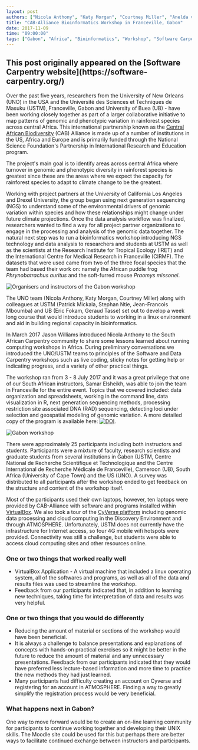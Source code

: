 ```yaml
---
layout: post
authors: ["Nicola Anthony", "Katy Morgan", "Courtney Miller", "Anelda van der Walt"]
title: "CAB-Alliance Bioinformatics Workshop in Franceville, Gabon"
date: 2017-11-09
time: "09:00:00"
tags: ["Gabon", "Africa", "Bioinformatics", "Workshop", "Software Carpentry"]
---
```


<h2>This post originally appeared on the [Software Carpentry website](https://software-carpentry.org/)</h2>

Over the past five years, researchers from the University of New Orleans (UNO) in the USA and the Université des Sciences et 
Techniques de Masuku (USTM), Franceville, Gabon and University of Buea (UB) - 
have been working closely together as part of a larger collaborative initiative to map patterns of genomic 
and phenotypic variation in rainforest species across central Africa. This international partnership known as 
the [Central African Biodiversity](http://www.caballiance.org) (CAB) Alliance is made up of a number of 
institutions in the US, Africa and Europe and is primarily funded through the National Science 
Foundation's Partnership in International Research and Education program. 

The project's main goal is to identify areas across central Africa where turnover in genomic and phenotypic 
diversity in rainforest species is greatest since these are the areas where we expect the capacity 
for rainforest species to adapt to climate change to be the greatest. 

Working with project partners at the University of California Los Angeles and Drexel University, the group began using next 
generation sequencing (NGS) to understand some of the environmental drivers of genomic variation within species 
and how these relationships might change under future climate projections. Once the data analysis workflow was finalized, 
researchers wanted to find a way for all project partner organizations to engage in the processing and analysis of the 
genomic data together. The natural next step was to run a bioinformatics workshop introducing NGS technology and data 
analysis to researchers and students at USTM as well as the scientists at the Research Institute for Tropical Ecology 
(IRET) and the International Centre for Medical Research in Franceville (CIRMF). The datasets that were used came from 
two of the three focal species that the team had based their work on: namely the African puddle frog _Phrynobatrachus auritus_ 
and the soft-furred mouse _Praomys missonei_. 

![Organisers and instructors of the Gabon workshop](/files/2017/11/gabon_instructors.jpg)

The UNO team (Nicola Anthony, Katy Morgan, Courtney Miller) along with colleagues at USTM (Patrick Mickala, Stephan Ntie, 
Jean-Francois Mboumba) and UB (Eric Fokam, Geraud Tasse) set out to develop a week long course that would introduce 
students to working in a linux environment and aid in building regional capacity in bioinformatics.

In March 2017 Jason Williams introduced Nicola Anthony to the South African Carpentry community to share some lessons learned 
about running computing workshops in Africa. During preliminary conversations we introduced the UNO/USTM teams to principles of 
the Software and Data Carpentry workshops such as live coding, sticky notes for getting help or indicating progress, 
and a variety of other practical things. 

The workshop ran from 3 - 8 July 2017 and it was a great privilege that one of our South African instructors, Samar Elsheikh, 
was able to join the team in Franceville for the entire event. Topics that we covered included: data organization and spreadsheets, 
working in the command line, data visualization in R, next generation sequencing methods, processing restriction site associated 
DNA (RAD) sequencing, detecting loci under selection and geospatial modeling of genomic variation. A more detailed copy of 
the program is available here: [![DOI](https://zenodo.org/badge/DOI/10.5281/zenodo.1044057.svg)](https://doi.org/10.5281/zenodo.1044057).

![Gabon workshop](/files/2017/11/gabon_workshop.jpg)

There were approximately 25 participants including both instructors and students. Participants were a mixture of faculty, 
research scientists and graduate students from several institutions in Gabon (USTM, Centre National de Recherche Scientifique 
et Technologique and the Centre International de Recherche Médicale de Franceville), Cameroon (UB), South Africa (University of 
Cape Town) and the US (UNO). A survey was distributed to all participants after the workshop ended to get feedback 
on the structure and content of the workshop itself.  

Most of the participants used their own laptops, however, ten laptops were provided by CAB-Alliance with software and 
programs installed within [VirtualBox](https://www.virtualbox.org). We also took a tour of the 
[CyVerse platform](http://www.cyverse.org/) including genomic data processing and cloud computing in the Discovery 
Environment and through ATMOSPHERE. Unfortunately, USTM does not currently have the infrastructure for Internet access, 
so four 4G mobile wifi hotspots were provided. Connectivity was still a challenge, but students were able to access 
cloud computing sites and other resources online.

### One or two things that worked really well

* VirtualBox Application - A virtual machine that included a linux operating system, all of the softwares and programs, as well as all of the data and results files was used to streamline the workshop. 
* Feedback from our participants indicated that, in addition to learning new techniques, taking time for interpretation of data and results was very helpful.

### One or two things that you would do differently

* Reducing the amount of material or sections of the workshop would have been beneficial. 
* It is always a challenge to balance presentations and explanations of concepts with hands-on practical exercises so it might be better in the future to reduce the amount of material and any unnecessary presentations. Feedback from our participants indicated that they would have preferred less lecture-based information and more time to practice the new methods they had just learned. 
* Many participants had difficulty creating an account on Cyverse and registering for an account in ATMOSPHERE. Finding a way to greatly simplify the registration process would be very beneficial. 

### What happens next in Gabon?

One way to move forward would be to create an on-line learning community for participants to continue working together and developing their UNIX skills. The Moodle site could be used for this but perhaps there are better ways to facilitate continued exchange between instructors and participants. 



